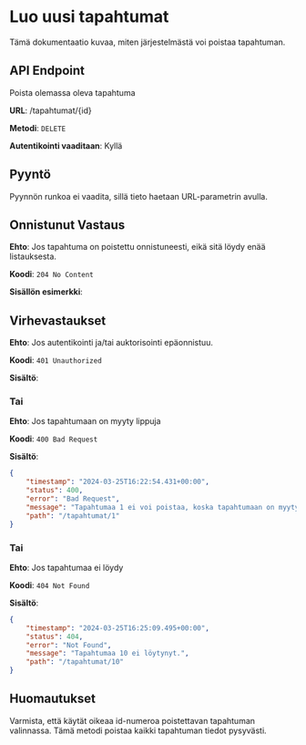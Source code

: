 # Luo uusi tapahtumat
Tämä dokumentaatio kuvaa, miten järjestelmästä voi poistaa tapahtuman.

## API Endpoint
Poista olemassa oleva tapahtuma

**URL**: /tapahtumat/{id}

**Metodi**: `DELETE`

**Autentikointi vaaditaan**: Kyllä

## Pyyntö
Pyynnön runkoa ei vaadita, sillä tieto haetaan URL-parametrin avulla.

## Onnistunut Vastaus

**Ehto**: Jos tapahtuma on poistettu onnistuneesti, eikä sitä löydy enää listauksesta.

**Koodi**: `204 No Content`

**Sisällön esimerkki**:

## Virhevastaukset

**Ehto**: Jos autentikointi ja/tai auktorisointi epäonnistuu.

**Koodi**: `401 Unauthorized`

**Sisältö**:

### Tai

**Ehto**: Jos tapahtumaan on myyty lippuja

**Koodi**: `400 Bad Request`

**Sisältö**:
```json
{
    "timestamp": "2024-03-25T16:22:54.431+00:00",
    "status": 400,
    "error": "Bad Request",
    "message": "Tapahtumaa 1 ei voi poistaa, koska tapahtumaan on myyty lippuja.",
    "path": "/tapahtumat/1"
}
```

### Tai

**Ehto**: Jos tapahtumaa ei löydy

**Koodi**: `404 Not Found`

**Sisältö**: 
```json
{
    "timestamp": "2024-03-25T16:25:09.495+00:00",
    "status": 404,
    "error": "Not Found",
    "message": "Tapahtumaa 10 ei löytynyt.",
    "path": "/tapahtumat/10"
}
```

## Huomautukset
Varmista, että käytät oikeaa id-numeroa poistettavan tapahtuman valinnassa.
Tämä metodi poistaa kaikki tapahtuman tiedot pysyvästi.